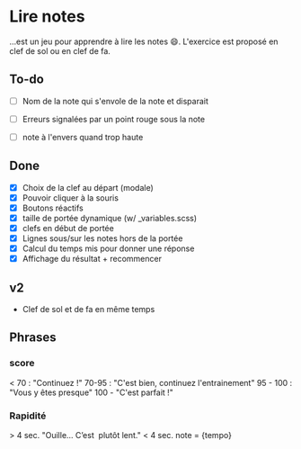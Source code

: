 # Lire notes
…est un jeu pour apprendre à lire les notes :smile:. L'exercice est proposé en clef de sol ou en clef de fa.

## To-do
- [ ] Nom de la note qui s'envole de la note et disparait
- [ ] Erreurs signalées par un point rouge sous la note
- [ ] note à l'envers quand trop haute


## Done
- [x] Choix de la clef au départ (modale)
- [x] Pouvoir cliquer à la souris
- [x] Boutons réactifs
- [x] taille de portée dynamique (w/ \_variables.scss)
- [x] clefs en début de portée
- [x] Lignes sous/sur les notes hors de la portée
- [x] Calcul du temps mis pour donner une réponse
- [x] Affichage du résultat + recommencer

## v2
- Clef de sol et de fa en même temps


## Phrases
### score
< 70 : "Continuez !"
70-95 : "C'est bien, continuez l'entrainement"
95 - 100 : "Vous y êtes presque"
100 - "C'est parfait !"
### Rapidité
\> 4 sec. "Ouille… C’est  plutôt lent."
< 4 sec. note = {tempo}
